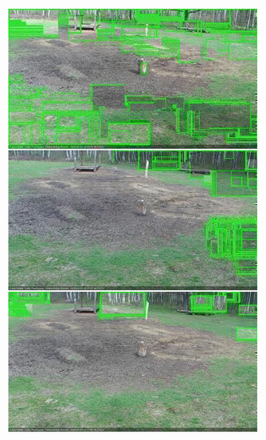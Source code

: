 ![20200501-100323-103328](in2/20200501/20200501-100323-103328_0_.jpg)
![20200501-103334-110338](in2/20200501/20200501-103334-110338_0_.jpg)
![20200501-110344-113349](in2/20200501/20200501-110344-113349_0_.jpg)
